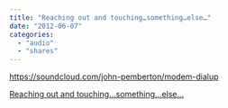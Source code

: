 ```yaml
---
title: "Reaching out and touching…something…else…"
date: "2012-06-07"
categories: 
  - "audio"
  - "shares"
---
```


https://soundcloud.com/john-pemberton/modem-dialup

[Reaching out and touching…something…else…](http://www.theatlantic.com/technology/archive/2012/06/the-mechanics-and-meaning-of-that-ol-dial-up-modem-sound/257816/)
